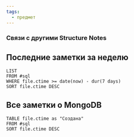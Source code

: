 ```yaml
---
tags:
  - предмет
---
```

### Связи с другими Structure Notes

## Последние заметки за неделю

```dataview
LIST
FROM #sql   
WHERE file.ctime >= date(now) - dur(7 days)
SORT file.ctime DESC
```

## Все заметки о MongoDB

```dataview
TABLE file.ctime as "Создана"
FROM #sql 
SORT file.ctime DESC
```
